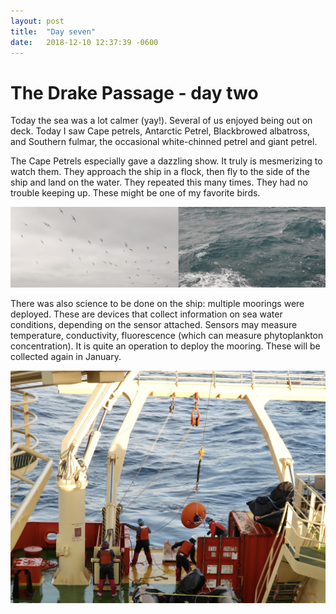 ```yaml
---
layout: post
title:  "Day seven"
date:   2018-12-10 12:37:39 -0600
---
```

# The Drake Passage - day two
Today the sea was a lot calmer (yay!). Several of us enjoyed being out on deck. Today I saw Cape petrels, Antarctic Petrel, Blackbrowed albatross, and Southern fulmar, the occasional white-chinned petrel and giant petrel.

The Cape Petrels especially gave a dazzling show. It truly is mesmerizing to watch them. They approach the ship in a flock, then fly to the side of the ship and land on the water. They repeated this many times. They had no trouble keeping up. These might be one of my favorite birds.

![Cape petrels](/assets/blog_photos/181210/20181210screenshot1.jpg)

There was also science to be done on the ship: multiple moorings were deployed. These are devices that collect information on sea water conditions, depending on the sensor attached. Sensors may measure temperature, conductivity, fluorescence (which can measure phytoplankton concentration). It is quite an operation to deploy the mooring. These will be collected again in January.

![Mooring](/assets/blog_photos/181210/20181210screenshot2.jpg)
